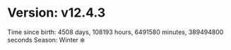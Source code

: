 # Version: v12.4.3
Time since birth: 4508 days, 108193 hours, 6491580 minutes, 389494800 seconds
Season: Winter ❄️
